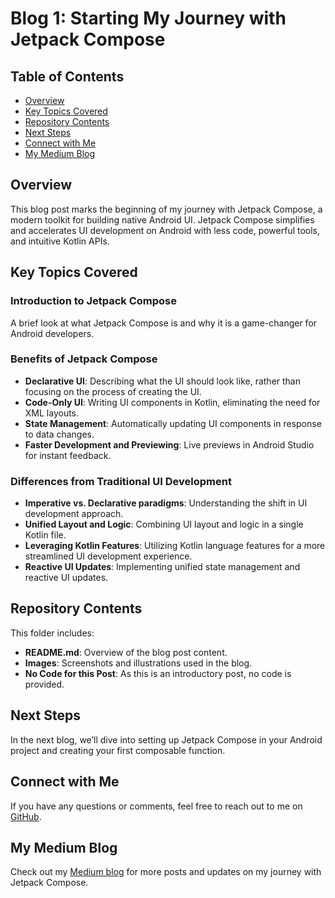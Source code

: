# Blog 1: Starting My Journey with Jetpack Compose

## Table of Contents
- [Overview](#overview)
- [Key Topics Covered](#key-topics-covered)
- [Repository Contents](#repository-contents)
- [Next Steps](#next-steps)
- [Connect with Me](#connect-with-me)
- [My Medium Blog](#my-medium-blog)

## Overview
This blog post marks the beginning of my journey with Jetpack Compose, a modern toolkit for building native Android UI. Jetpack Compose simplifies and accelerates UI development on Android with less code, powerful tools, and intuitive Kotlin APIs.

## Key Topics Covered
### Introduction to Jetpack Compose
A brief look at what Jetpack Compose is and why it is a game-changer for Android developers.

### Benefits of Jetpack Compose
- **Declarative UI**: Describing what the UI should look like, rather than focusing on the process of creating the UI.
- **Code-Only UI**: Writing UI components in Kotlin, eliminating the need for XML layouts.
- **State Management**: Automatically updating UI components in response to data changes.
- **Faster Development and Previewing**: Live previews in Android Studio for instant feedback.

### Differences from Traditional UI Development
- **Imperative vs. Declarative paradigms**: Understanding the shift in UI development approach.
- **Unified Layout and Logic**: Combining UI layout and logic in a single Kotlin file.
- **Leveraging Kotlin Features**: Utilizing Kotlin language features for a more streamlined UI development experience.
- **Reactive UI Updates**: Implementing unified state management and reactive UI updates.

## Repository Contents
This folder includes:
- **README.md**: Overview of the blog post content.
- **Images**: Screenshots and illustrations used in the blog.
- **No Code for this Post**: As this is an introductory post, no code is provided.

## Next Steps
In the next blog, we’ll dive into setting up Jetpack Compose in your Android project and creating your first composable function.

## Connect with Me
If you have any questions or comments, feel free to reach out to me on [GitHub](https://github.com/Akshar062).

## My Medium Blog
Check out my [Medium blog](https://medium.com/@axar2324/blog-1-starting-my-journey-with-jetpack-compose-an-introduction-to-the-series-8ba1f37f3660) for more posts and updates on my journey with Jetpack Compose.
